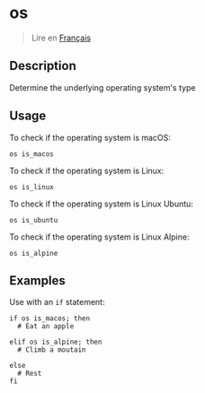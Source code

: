# os

> Lire en [Français](/docs/fr/helpers/os.md)

## Description

Determine the underlying operating system's type

## Usage

To check if the operating system is macOS:

```text
os is_macos
```

To check if the operating system is Linux:

```text
os is_linux
```

To check if the operating system is Linux Ubuntu:

```text
os is_ubuntu
```

To check if the operating system is Linux Alpine:

```text
os is_alpine
```

## Examples

Use with an `if` statement:

```shell
if os is_macos; then
  # Eat an apple

elif os is_alpine; then
  # Climb a moutain

else
  # Rest
fi
```
